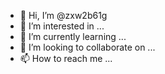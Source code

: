 - 👋 Hi, I’m @zxw2b61g
- 👀 I’m interested in ...
- 🌱 I’m currently learning ...
- 💞️ I’m looking to collaborate on ...
- 📫 How to reach me ...

<!---
zxw2b61g/zxw2b61g is a ✨ special ✨ repository because its `README.md` (this file) appears on your GitHub profile.
You can click the Preview link to take a look at your changes.
--->

